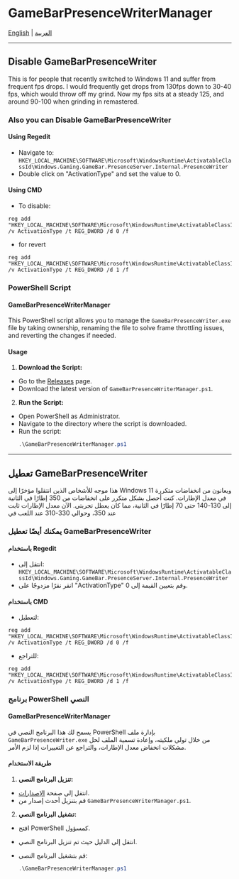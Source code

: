 # GameBarPresenceWriterManager

[English](#english) | [العربية](#العربية)

---

## <a name="english"></a>Disable GameBarPresenceWriter

This is for people that recently switched to Windows 11 and suffer from frequent fps drops. I would frequently get drops from 130fps down to 30-40 fps, which would throw off my grind. Now my fps sits at a steady 125, and around 90-100 when grinding in remastered.

### Also you can Disable GameBarPresenceWriter

#### Using Regedit
- Navigate to: `HKEY_LOCAL_MACHINE\SOFTWARE\Microsoft\WindowsRuntime\ActivatableClassId\Windows.Gaming.GameBar.PresenceServer.Internal.PresenceWriter`
- Double click on "ActivationType" and set the value to 0.

#### Using CMD
- To disable:
```
reg add "HKEY_LOCAL_MACHINE\SOFTWARE\Microsoft\WindowsRuntime\ActivatableClassId\Windows.Gaming.GameBar.PresenceServer.Internal.PresenceWriter" /v ActivationType /t REG_DWORD /d 0 /f
```
- for revert 
```
reg add "HKEY_LOCAL_MACHINE\SOFTWARE\Microsoft\WindowsRuntime\ActivatableClassId\Windows.Gaming.GameBar.PresenceServer.Internal.PresenceWriter" /v ActivationType /t REG_DWORD /d 1 /f
```

### PowerShell Script

#### GameBarPresenceWriterManager

This PowerShell script allows you to manage the `GameBarPresenceWriter.exe` file by taking ownership, renaming the file to solve frame throttling issues, and reverting the changes if needed.

#### Usage

1. **Download the Script:**
 - Go to the [Releases](../../releases) page.
 - Download the latest version of `GameBarPresenceWriterManager.ps1`.

2. **Run the Script:**
 - Open PowerShell as Administrator.
 - Navigate to the directory where the script is downloaded.
 - Run the script:
   ```powershell
   .\GameBarPresenceWriterManager.ps1
   ```

---
## <a name="العربية"></a>تعطيل GameBarPresenceWriter

هذا موجه للأشخاص الذين انتقلوا مؤخرًا إلى Windows 11 ويعانون من انخفاضات متكررة في معدل الإطارات. كنت أحصل بشكل متكرر على انخفاضات من 350 إطارًا في الثانية إلى 130-140 حتى 70 إطارًا في الثانية، مما كان يعطل تجربتي. الآن معدل الإطارات ثابت عند 350، وحوالي 330-310 عند اللعب في 

### يمكنك أيضًا تعطيل GameBarPresenceWriter

#### باستخدام Regedit
- انتقل إلى: `HKEY_LOCAL_MACHINE\SOFTWARE\Microsoft\WindowsRuntime\ActivatableClassId\Windows.Gaming.GameBar.PresenceServer.Internal.PresenceWriter`
- انقر نقرًا مزدوجًا على "ActivationType" وقم بتعيين القيمة إلى 0.

#### باستخدام CMD
- لتعطيل:
```
reg add "HKEY_LOCAL_MACHINE\SOFTWARE\Microsoft\WindowsRuntime\ActivatableClassId\Windows.Gaming.GameBar.PresenceServer.Internal.PresenceWriter" /v ActivationType /t REG_DWORD /d 0 /f
```
- للتراجع:

```
reg add "HKEY_LOCAL_MACHINE\SOFTWARE\Microsoft\WindowsRuntime\ActivatableClassId\Windows.Gaming.GameBar.PresenceServer.Internal.PresenceWriter" /v ActivationType /t REG_DWORD /d 1 /f
```

### برنامج PowerShell النصي

#### GameBarPresenceWriterManager

يسمح لك هذا البرنامج النصي في PowerShell بإدارة ملف `GameBarPresenceWriter.exe` من خلال تولي ملكيته، وإعادة تسمية الملف لحل مشكلات انخفاض معدل الإطارات، والتراجع عن التغييرات إذا لزم الأمر.

#### طريقة الاستخدام

1. **تنزيل البرنامج النصي:**
 - انتقل إلى صفحة [الإصدارات](../../releases).
 - قم بتنزيل أحدث إصدار من `GameBarPresenceWriterManager.ps1`.

2. **تشغيل البرنامج النصي:**
 - افتح PowerShell كمسؤول.
 - انتقل إلى الدليل حيث تم تنزيل البرنامج النصي.
 - قم بتشغيل البرنامج النصي:
   
   ```powershell
   .\GameBarPresenceWriterManager.ps1
   ```

